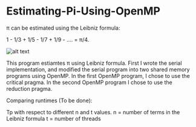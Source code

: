 # Estimating-Pi-Using-OpenMP

π can be estimated using the Leibniz formula: 

1 - 1/3 + 1/5 - 1/7 + 1/9 - .... = π/4.

![alt text][formula]

[formula]: http://i.stack.imgur.com/F7C0M.png "Leibniz formula summation notation"

This program estiamtes π using Leibniz formula.  First I wrote the serial implementation, and modified the serial program into two shared memory programs using OpenMP.  In the first OpenMP program, I chose to use the critical pragma.  In the second OpenMP program I chose to use the reduction pragma.  

Comparing runtimes (To be done): 

Tp with respect to different n and t values.
n = number of terms in the Leibniz formula
t = number of threads

